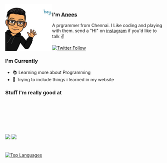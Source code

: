 <img align="left" width="150" height="150" alt="Anees Mohamed" src="https://raw.githubusercontent.com/zerokira123/zerokira123/master/assets/avatar.png"/>

### I'm [Anees][homepage]

A prgrammer from Chennai. I Like coding and playing with them. send a "HI" on [instagram][instagram] if you'd like to talk ✌️


[![Twitter Follow](https://img.shields.io/twitter/url?color=%20%2300acee&label=Follow%20me%20on%20Twitter&style=for-the-badge&url=https%3A%2F%2Ftwitter.com%2FAnees__MD)][twitter]


### I'm Currently

- 📚 Learning more about Programming
- 🦾 Trying to include things i learned in my website

### Stuff I'm really good at
#
<p>
  <img height="100" src="https://upload.wikimedia.org/wikipedia/commons/thumb/1/18/ISO_C%2B%2B_Logo.svg/800px-ISO_C%2B%2B_Logo.svg.png">

  <img height="100" src="https://logos-download.com/wp-content/uploads/2016/10/Java_logo_icon.png">
  
  <img height="100" scrc="https://cdn.uconnectlabs.com/wp-content/uploads/sites/25/2020/04/J.png">
</p>

#
#

[![Top Languages](https://github-readme-stats.vercel.app/api/top-langs/?username=zerokira123&layout=compact)][github]


[homepage]: https://zerokira123.github.io/
[twitter]: https://twitter.com/Anees__MD
[instagram]: https://www.instagram.com/anees_0_1/
[github]: https://github.com/zerokira123/
